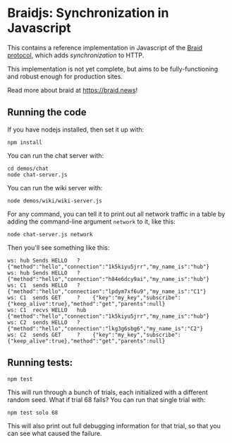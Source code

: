 # Braidjs: Synchronization in Javascript

This contains a reference implementation in Javascript of the
[Braid protocol](https://github.com/braid-work/ietf-braid-draft), which adds
*synchronization* to HTTP.

This implementation is not yet complete, but aims to be fully-functioning and
robust enough for production sites.

Read more about braid at https://braid.news!



## Running the code
If you have nodejs installed, then set it up with:
```
npm install
```

You can run the chat server with:

```
cd demos/chat
node chat-server.js
```

You can run the wiki server with:
```
node demos/wiki/wiki-server.js
```

For any command, you can tell it to print out all network traffic in a table
by adding the command-line argument `network` to it, like this:

```
node chat-server.js network
```

Then you'll see something like this:

```
ws: hub Sends HELLO   ?    {"method":"hello","connection":"1k5kiyu5jrr","my_name_is":"hub"}
ws: hub Sends HELLO   ?    {"method":"hello","connection":"h84e6dcy9ai","my_name_is":"hub"}
ws: C1  sends HELLO   ?    {"method":"hello","connection":"lpdym7xf6u9","my_name_is":"C1"}
ws: C1  sends GET     ?    {"key":"my_key","subscribe":{"keep_alive":true},"method":"get","parents":null}
ws: C1  recvs HELLO   hub  {"method":"hello","connection":"1k5kiyu5jrr","my_name_is":"hub"}
ws: C2  sends HELLO   ?    {"method":"hello","connection":"lkg3g6sbg6","my_name_is":"C2"}
ws: C2  sends GET     ?    {"key":"my_key","subscribe":{"keep_alive":true},"method":"get","parents":null}
```

## Running tests:

```
npm test
```

This will run through a bunch of trials, each initialized with a different
random seed.  What if trial 68 fails?  You can run that single trial with:

```
npm test solo 68
```

This will also print out full debugging information for that trial, so that
you can see what caused the failure.
